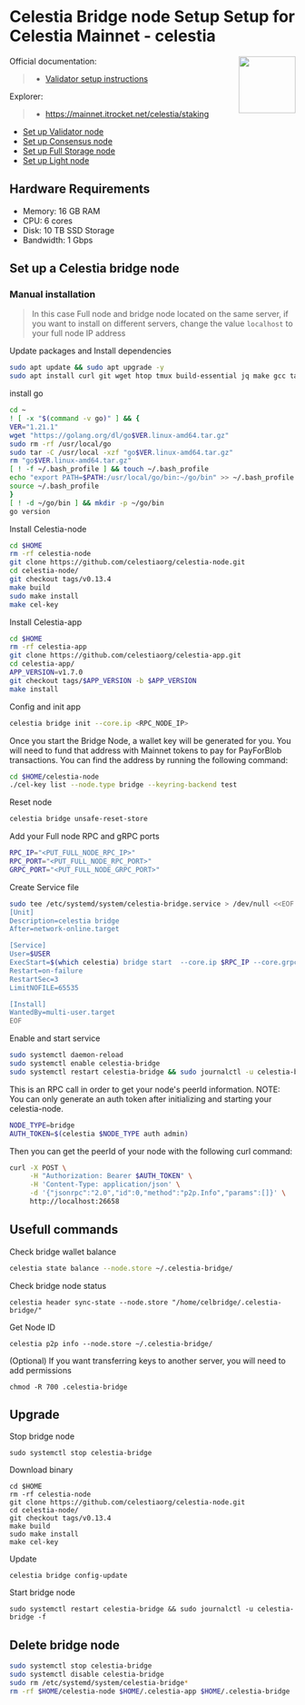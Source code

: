<div>
<h1 align="left" style="display: flex;"> Celestia Bridge node Setup Setup for Celestia Mainnet - celestia</h1>
<img src="https://avatars.githubusercontent.com/u/54859940?s=200&v=4"  style="float: right;" width="100" height="100"></img>
</div>

Official documentation:
>- [Validator setup instructions](https://docs.celestia.org/nodes/bridge-node/)

Explorer:
>-  https://mainnet.itrocket.net/celestia/staking

- [Set up Validator node](https://github.com/itrocket-team/testnet_guides/blob/main/celestia/README.md)
- [Set up Consensus node](https://github.com/itrocket-team/testnet_guides/blob/main/celestia/consensus.md) 
- [Set up Full Storage node](https://github.com/itrocket-team/testnet_guides/blob/main/celestia/full_storage.md)
- [Set up Light node](https://github.com/itrocket-team/testnet_guides/blob/main/celestia/light.md)  

## Hardware Requirements
 - Memory: 16 GB RAM
 - CPU: 6 cores
 - Disk: 10 TB SSD Storage
 - Bandwidth: 1 Gbps

## Set up a Celestia bridge node 
### Manual installation
>In this case Full node and bridge node located on the same server, if you want to install on different servers, change the value `localhost` to your full node IP address

Update packages and Install dependencies

```bash
sudo apt update && sudo apt upgrade -y
sudo apt install curl git wget htop tmux build-essential jq make gcc tar clang pkg-config libssl-dev ncdu -y 
```

install go

```bash
cd ~
! [ -x "$(command -v go)" ] && {
VER="1.21.1"
wget "https://golang.org/dl/go$VER.linux-amd64.tar.gz"
sudo rm -rf /usr/local/go
sudo tar -C /usr/local -xzf "go$VER.linux-amd64.tar.gz"
rm "go$VER.linux-amd64.tar.gz"
[ ! -f ~/.bash_profile ] && touch ~/.bash_profile
echo "export PATH=$PATH:/usr/local/go/bin:~/go/bin" >> ~/.bash_profile
source ~/.bash_profile
}
[ ! -d ~/go/bin ] && mkdir -p ~/go/bin
go version
```

Install Celestia-node

```bash
cd $HOME
rm -rf celestia-node
git clone https://github.com/celestiaorg/celestia-node.git
cd celestia-node/
git checkout tags/v0.13.4
make build 
sudo make install 
make cel-key 
```

Install Celestia-app

```bash
cd $HOME 
rm -rf celestia-app 
git clone https://github.com/celestiaorg/celestia-app.git 
cd celestia-app/ 
APP_VERSION=v1.7.0
git checkout tags/$APP_VERSION -b $APP_VERSION 
make install
```

Config and init app

```bash
celestia bridge init --core.ip <RPC_NODE_IP>
```

Once you start the Bridge Node, a wallet key will be generated for you. You will need to fund that address with Mainnet tokens to pay for PayForBlob transactions. You can find the address by running the following command:

~~~bash
cd $HOME/celestia-node
./cel-key list --node.type bridge --keyring-backend test
~~~

Reset node
~~~bash
celestia bridge unsafe-reset-store
~~~

Add your Full node RPC and gRPC ports

~~~bash
RPC_IP="<PUT_FULL_NODE_RPC_IP>"
RPC_PORT="<PUT_FULL_NODE_RPC_PORT>"
GRPC_PORT="<PUT_FULL_NODE_GRPC_PORT>"
~~~

Create Service file

```bash
sudo tee /etc/systemd/system/celestia-bridge.service > /dev/null <<EOF
[Unit]
Description=celestia bridge
After=network-online.target

[Service]
User=$USER
ExecStart=$(which celestia) bridge start  --core.ip $RPC_IP --core.grpc.port $GRPC_PORT --core.rpc.port $RPC_PORT --metrics.tls=true --metrics --metrics.endpoint otel.celestia.observer --keyring.accname my_celes_key --gateway --gateway.addr 0.0.0.0 --gateway.port 26659 --rpc.addr 0.0.0.0 --rpc.port 26658
Restart=on-failure
RestartSec=3
LimitNOFILE=65535

[Install]
WantedBy=multi-user.target
EOF
```

Enable and start service

```bash
sudo systemctl daemon-reload
sudo systemctl enable celestia-bridge
sudo systemctl restart celestia-bridge && sudo journalctl -u celestia-bridge -f
```

This is an RPC call in order to get your node's peerId information. NOTE: You can only generate an auth token after initializing and starting your celestia-node.

~~~bash
NODE_TYPE=bridge
AUTH_TOKEN=$(celestia $NODE_TYPE auth admin)
~~~

Then you can get the peerId of your node with the following curl command:

~~~bash
curl -X POST \
     -H "Authorization: Bearer $AUTH_TOKEN" \
     -H 'Content-Type: application/json' \
     -d '{"jsonrpc":"2.0","id":0,"method":"p2p.Info","params":[]}' \
     http://localhost:26658
~~~

## Usefull commands
Check bridge wallet balance

~~~bash
celestia state balance --node.store ~/.celestia-bridge/
~~~

Check bridge node status
~~~
celestia header sync-state --node.store "/home/celbridge/.celestia-bridge/"
~~~

Get Node ID
~~~
celestia p2p info --node.store ~/.celestia-bridge/
~~~

(Optional) If you want transferring keys to another server, you will need to add permissions

~~~
chmod -R 700 .celestia-bridge
~~~

## Upgrade

Stop bridge node
~~~
sudo systemctl stop celestia-bridge
~~~

Download binary
~~~
cd $HOME
rm -rf celestia-node
git clone https://github.com/celestiaorg/celestia-node.git
cd celestia-node/
git checkout tags/v0.13.4 
make build 
sudo make install 
make cel-key 
~~~

Update
~~~
celestia bridge config-update
~~~

Start bridge node
~~~
sudo systemctl restart celestia-bridge && sudo journalctl -u celestia-bridge -f
~~~


## Delete bridge node

~~~bash
sudo systemctl stop celestia-bridge
sudo systemctl disable celestia-bridge
sudo rm /etc/systemd/system/celestia-bridge*
rm -rf $HOME/celestia-node $HOME/.celestia-app $HOME/.celestia-bridge
~~~
